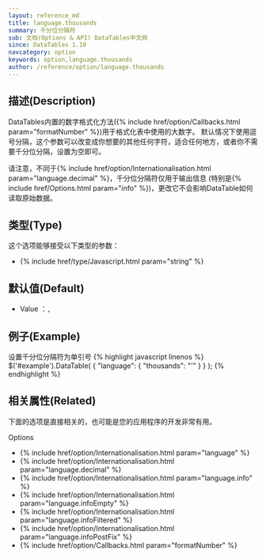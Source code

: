 ```yaml
---
layout: reference_md
title: language.thousands
summary: 千分位分隔符
sub: 文档(Options & API) DataTables中文网
since: DataTables 1.10
navcategory: option
keywords: option,language.thousands
author: /reference/option/language.thousands
---
```


## 描述(Description)

DataTables内置的数字格式化方法({% include href/option/Callbacks.html param="formatNumber" %})用于格式化表中使用的大数字。
默认情况下使用逗号分隔，这个参数可以改变成你想要的其他任何字符，适合任何地方，或者你不需要千分位分隔，设置为空即可。

请注意，不同于{% include href/option/Internationalisation.html param="language.decimal" %}，千分位分隔符仅用于输出信息
(特别是{% include href/Options.html param="info" %})，更改它不会影响DataTable如何读取原始数据。

## 类型(Type)
这个选项能够接受以下类型的参数：

- {% include href/type/Javascript.html param="string" %}


## 默认值(Default)
- Value ：`,`

 
## 例子(Example)

设置千分位分隔符为单引号
{% highlight javascript linenos %}
$('#example').DataTable( {
    "language": {
       "thousands": "'"
      }
} );
{% endhighlight %}

## 相关属性(Related)
下面的选项是直接相关的，也可能是您的应用程序的开发非常有用。

Options

- {% include href/option/Internationalisation.html param="language" %}
- {% include href/option/Internationalisation.html param="language.decimal" %}
- {% include href/option/Internationalisation.html param="language.info" %}
- {% include href/option/Internationalisation.html param="language.infoEmpty" %}
- {% include href/option/Internationalisation.html param="language.infoFiltered" %}
- {% include href/option/Internationalisation.html param="language.infoPostFix" %}
- {% include href/option/Callbacks.html param="formatNumber" %}